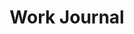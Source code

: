 ---
title: Work Journal
stack: Github
slug: work-journal
github: {
  frontend: "https://gist.github.com/aakashmsoni",
  backend: ""
}
---